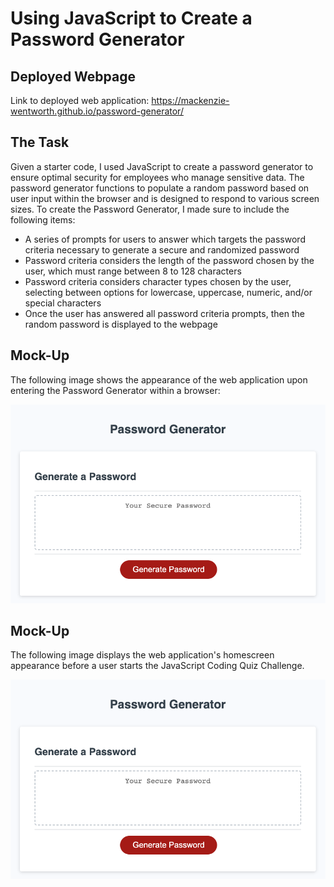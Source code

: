 # Using JavaScript to Create a Password Generator


## Deployed Webpage 

Link to deployed web application: https://mackenzie-wentworth.github.io/password-generator/


## The Task

Given a starter code, I used JavaScript to create a password generator to ensure optimal security for employees who manage sensitive data. The password generator functions to populate a random password based on user input within the browser and is designed to respond to various screen sizes. To create the Password Generator, I made sure to include the following items:

* A series of prompts for users to answer which targets the password criteria necessary to generate a secure and randomized password
* Password criteria considers the length of the password chosen by the user, which must range between 8 to 128 characters
* Password criteria considers character types chosen by the user, selecting between options for lowercase, uppercase, numeric, and/or special characters
* Once the user has answered all password criteria prompts, then the random password is displayed to the webpage


## Mock-Up

The following image shows the appearance of the web application upon entering the Password Generator within a browser:

![An image of the beginning screen when a user enters the web page for the Password Generator.](./assets/images/deployed-password-generator-webpage.png)


## Mock-Up

The following image displays the web application's homescreen appearance before a user starts the JavaScript Coding Quiz Challenge.

![An image of the beginning screen when a user enters the web application for the JavaScript Coding Quiz Challenge.](./assets/images/deployed-password-generator-webpage.png)
